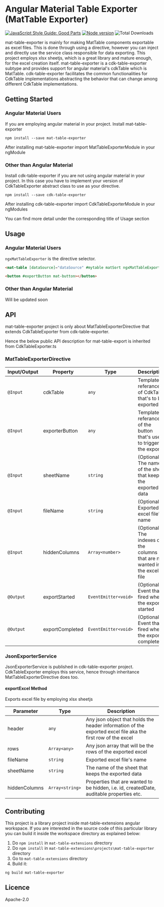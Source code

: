# Angular Material Table Exporter (MatTable Exporter)

[![JavaScript Style Guide: Good Parts](https://img.shields.io/badge/code%20style-goodparts-brightgreen.svg?style=flat)](https://github.com/dwyl/goodparts "JavaScript The Good Parts")  [![Node version](https://img.shields.io/npm/v/mat-table-exporter.svg?style=flat)](https://www.npmjs.com/package/mat-table-exporter)  ![Total Downloads](https://img.shields.io/npm/dm/mat-table-exporter.svg)

mat-table-exporter is mainly for making MatTable components exportable as excel files. This is done through using a directive, however you can inject and directly use the service class responsible for data exporting. This project employs xlsx sheetjs, which is a great library and mature enough, for the excel creation itself.
mat-table-exporter is a cdk-table-exporter subtype and provides support for angular material's cdkTable which is MatTable.
cdk-table-exporter facilitates the common functionalities for CdkTable implementations abstracting the behavior that can change among different CdkTable implementations.

## Getting Started

### Angular Material Users

If you are employing angular material in your project. Install mat-table-exporter
```
npm install --save mat-table-exporter
```

After installing mat-table-exporter import MatTableExporterModule in your ngModule

### Other than Angular Material

Install cdk-table-exporter if you are not using angular material in your project. In this case you have to implement your version of CdkTableExporter abstract class to use as your directive.

```
npm install --save cdk-table-exporter
```
After installing cdk-table-exporter import CdkTableExporterModule in your ngModules

You can find more detail under the corresponding title of Usage section

## Usage
### Angular Material Users

`ngxMatTableExporter` is the directive selector.
```html
<mat-table [dataSource]="dataSource" #mytable matSort ngxMatTableExporter [cdkTable]="mytable" [exporterButton]="exportButton" sheetName="someSheetName" fileName="someFileName">
```

```html
<button #exportButton mat-button></button>
```

### Other than Angular Material

Will be updated soon

## API

mat-table-exporter project is only about MatTableExporterDirective that extends CdkTableExporter from cdk-table-exporter.

Hence the below public API description for mat-table-export is inherited from CdkTableExporter.ts

### MatTableExporterDirective

| Input/Output | Property | Type | Description |
| --- | --- | --- | --- |
| `@Input` | cdkTable | `any` | Template-referance of CdkTable that's to be exported |
| `@Input` | exporterButton | `any` | Template-referance of the button that's used to trigger the export |
| `@Input` | sheetName | `string` | (Optional) The name of the sheet that keeps the exported data  |
| `@Input` | fileName | `string` | (Optional) Exported excel file's name |
| `@Input` | hiddenColumns | `Array<number>` | (Optional) The indexes of the columns that are not wanted in the excel file |
| `@Output` | exportStarted | `EventEmitter<void>` | (Optional) Event that's fired when the export started |
| `@Output` | exportCompleted | `EventEmitter<void>` | (Optional) Event that's fired when the export completed |

### JsonExporterService

JsonExporterService is published in cdk-table-exporter project. CdkTableExporter employs this service, hence through inheritance MatTableExporterDirective does too.

#### exportExcel Method

Exports excel file by employing xlsx sheetjs

| Parameter | Type | Description |
| --- | --- | --- |
| header | `any` | Any json object that holds the header information of the exported excel file aka the first row of the excel |
| rows | `Array<any>` | Any json array that will be the rows of the exported excel | 
| fileName | `string` | Exported excel file's name | 
| sheetName | `string` | The name of the sheet that keeps the exported data | 
| hiddenColumns | `Array<string>` | Properties that are wanted to be hidden, i.e. id, createdDate, auditable properties etc. | 


## Contributing
This project is a library project inside mat-table-extensions angular workspace. If you are interested in the source code of this particular library you can build it inside the workspace directory as explained below:

1. Do ```npm install``` in ```mat-table-extensions``` directory
2. Do ```npm install``` in ```mat-table-extensions\projects\mat-table-exporter``` directory
3. Go to ```mat-table-extensions``` directory
4. Build it:
```
ng build mat-table-exporter
```

## Licence

Apache-2.0
